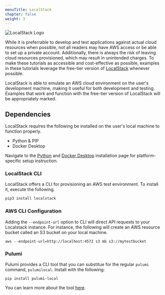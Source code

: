 ```yaml
---
menuTitle: LocalStack
chapter: false
weight: 3
---
```


 ![LocalStack Logo](https://localstack.cloud/images/header-logo.svg)


While it is preferrable to develop and test applications against actual cloud resources when possible, 
not all readers may have AWS access or be able to set up a private account. Additionally, there is always the 
risk of leaving cloud resources provisioned, which may result in unintended charges.
To make these tutorials as accessible and cost-effective as possible, examples in these tutorials leverage the free-tier version 
of [LocalStack](https://localstack.cloud/) whenever possible.  

LocalStack is able to emulate an AWS cloud environment on the user's development machine, making it useful 
for both development and testing. Examples that work and function with the free-tier version of LocalStack 
will be appropriately marked.

## Dependencies

LocalStack requires the following be installed on the user's local machine to function properly.
- Python & PIP
- Docker Desktop

Navigate to the [Python](https://www.python.org/downloads/) and [Docker Desktop](https://www.docker.com/get-started) installation page for platform-specific setup instruction.

### LocalStack CLI

LocalStack offers a CLI for provisioning an AWS test environment. To install it, execute the following.

```sh
pip3 install localstack
```

### AWS CLI Configuration

Adding the `--endpoint-url` option to CLI will direct API requests to your Localstack instance. For instance, the following
will create an AWS resource bucket called an S3 bucket on your local machine.

```
aws --endpoint-url=http://localhost:4572 s3 mb s3://mytestbucket
```

### Pulumi 

Pulumi provides a CLI tool that you can substitue for the regular `pulumi` command, `pulumilocal`. Install with the following:

```
pip install pulumi-local
```

You can learn more about the tool [here](https://github.com/localstack/pulumi-local).
